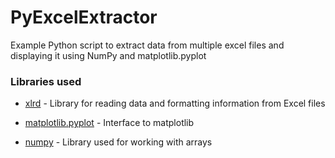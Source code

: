 # PyExcelExtractor

Example Python script to extract data from multiple excel files and displaying it using NumPy and matplotlib.pyplot


### Libraries used

* [xlrd] - Library for reading data and formatting information from Excel files
* [matplotlib.pyplot] - Interface to matplotlib
* [numpy] - Library used for working with arrays


   [xlrd]: <https://github.com/python-excel/xlrd>
   [matplotlib.pyplot]: <https://matplotlib.org/api/pyplot_api.html>
   [numpy]: <https://numpy.org/>
